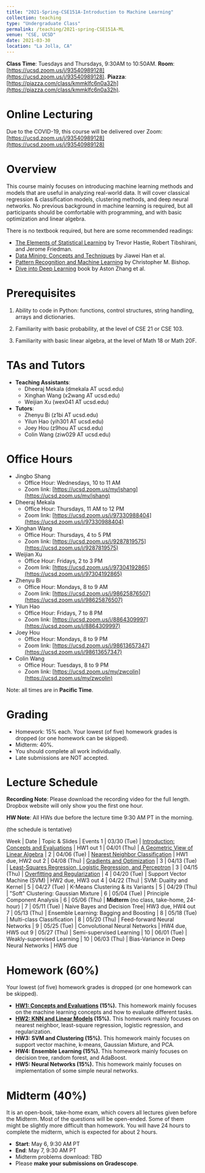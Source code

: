 ```yaml
---
title: "2021-Spring-CSE151A-Introduction to Machine Learning"
collection: teaching
type: "Undergraduate Class"
permalink: /teaching/2021-spring-CSE151A-ML
venue: "CSE, UCSD"
date: 2021-03-30
location: "La Jolla, CA"
---
```


**Class Time**: Tuesdays and Thursdays, 9:30AM to 10:50AM.  **Room**: [https://ucsd.zoom.us/j/93540989128](https://ucsd.zoom.us/j/93540989128).  **Piazza**: [https://piazza.com/class/kmmklfc6n0a32h](https://piazza.com/class/kmmklfc6n0a32h).


Online Lecturing
======

Due to the COVID-19, this course will be delivered over Zoom: [https://ucsd.zoom.us/j/93540989128](https://ucsd.zoom.us/j/93540989128)

Overview
======

This course mainly focuses on introducing machine learning methods and models that are useful in analyzing real-world data. It will cover classical regression & classification models, clustering methods, and deep neural networks. No previous background in machine learning is required, but all participants should be comfortable with programming, and with basic optimization and linear algebra. 

There is no textbook required, but here are some recommended readings:
- [The Elements of Statistical Learning](https://web.stanford.edu/~hastie/ElemStatLearn/printings/ESLII_print12.pdf) by Trevor Hastie, ‎Robert Tibshirani, and Jerome Friedman.
- [Data Mining: Concepts and Techniques](https://books.google.com/books/about/Data_Mining_Concepts_and_Techniques.html?id=pQws07tdpjoC&source=kp_book_description) by Jiawei Han et al.
- [Pattern Recognition and Machine Learning](https://books.google.com/books/about/Pattern_Recognition_and_Machine_Learning.html?id=HL4HrgEACAAJ&source=kp_book_description) by Christopher M. Bishop.
- [Dive into Deep Learning](https://d2l.ai/) book by Aston Zhang et al.

Prerequisites
======

1. Ability to code in Python: functions, control structures, string handling, arrays and dictionaries.

2. Familiarity with basic probability, at the level of CSE 21 or CSE 103.

3. Familiarity with basic linear algebra, at the level of Math 18 or Math 20F.

TAs and Tutors
======

- **Teaching Assistants**:
    - Dheeraj Mekala (dmekala AT ucsd.edu)
    - Xinghan Wang (x2wang AT ucsd.edu)
    - Weijian Xu (wex041 AT ucsd.edu)
- **Tutors**: 
    - Zhenyu Bi (z1bi AT ucsd.edu)
    - Yilun Hao (yih301 AT ucsd.edu)
    - Joey Hou (z9hou AT ucsd.edu)
    - Colin Wang (ziw029 AT ucsd.edu)



Office Hours
======

- Jingbo Shang
    - Office Hour: Wednesdays, 10 to 11 AM
    - Zoom link: [https://ucsd.zoom.us/my/jshang](https://ucsd.zoom.us/my/jshang)
- Dheeraj Mekala
    - Office Hour: Thursdays, 11 AM to 12 PM
    - Zoom link: [https://ucsd.zoom.us/j/97330988404](https://ucsd.zoom.us/j/97330988404)
- Xinghan Wang
    - Office Hour: Thursdays, 4 to 5 PM
    - Zoom link: [https://ucsd.zoom.us/j/9287819575](https://ucsd.zoom.us/j/9287819575)
- Weijian Xu
    - Office Hour: Fridays, 2 to 3 PM
    - Zoom link: [https://ucsd.zoom.us/j/97304192865](https://ucsd.zoom.us/j/97304192865)
- Zhenyu Bi
    - Office Hour: Mondays, 8 to 9 AM 
    - Zoom link: [https://ucsd.zoom.us/j/98625876507](https://ucsd.zoom.us/j/98625876507)
- Yilun Hao
    - Office Hour: Fridays, 7 to 8 PM
    - Zoom link: [https://ucsd.zoom.us/j/8864309997](https://ucsd.zoom.us/j/8864309997)
- Joey Hou
    - Office Hour: Mondays, 8 to 9 PM
    - Zoom link: [https://ucsd.zoom.us/j/98613657347](https://ucsd.zoom.us/j/98613657347)
- Colin Wang
    - Office Hour: Tuesdays, 8 to 9 PM
    - Zoom link: [https://ucsd.zoom.us/my/zwcolin](https://ucsd.zoom.us/my/zwcolin)



Note: all times are in **Pacific Time**.

Grading
======

- Homework: 15% each. Your lowest (of five) homework grades is dropped (or one homework can be skipped).
- Midterm: 40%.
- You should complete all work individually.
- Late submissions are NOT accepted.

Lecture Schedule
======

**Recording Note**: Please download the recording video for the full length. Dropbox website will only show you the first one hour.

**HW Note**: All HWs due before the lecture time 9:30 AM PT in the morning. 

(the schedule is tentative)

Week | Date        | Topic & Slides                                                  | Events
1    | 03/30 (Tue) | [Introduction: Concepts and Evaluations](https://www.dropbox.com/sh/tg0kiyiix064340/AADtaFczmet06gi6xEIQoO3za?dl=0) | HW1 out
1    | 04/01 (Thu) | [A Geometric View of Linear Algebra](https://www.dropbox.com/sh/xqiqdoukynkco8z/AAA1SEVY4qfAqbW5ed_4Ithya?dl=0) |
2    | 04/06 (Tue) | [Nearest Neighbor Classification](https://www.dropbox.com/sh/qz3vo8mlxdb2o3p/AABZkKifcLQrJiv3ikgZn1eoa?dl=0) | HW1 due, HW2 out
2    | 04/08 (Thu) | [Gradients and Optimization](https://www.dropbox.com/sh/d5qr1e45ew494a8/AAA-rFknv35rvLhN2FQBMvA_a?dl=0) |
3    | 04/13 (Tue) | [Least-Squares Regression, Logistic Regression, and Perceptron](https://www.dropbox.com/sh/nz2mhnv0z942hyn/AAAyOjczwoph-apJj7KK-FFAa?dl=0) |
3    | 04/15 (Thu) | [Overfitting and Regularization](https://www.dropbox.com/sh/xlha993ztbet4ih/AACUYZgTOqcMU7iKjly4F6NDa?dl=0) | 
4    | 04/20 (Tue) | Support Vector Machine (SVM) | HW2 due, HW3 out
4    | 04/22 (Thu) | SVM: Duality and Kernel |
5    | 04/27 (Tue) | K-Means Clustering & its Variants |
5    | 04/29 (Thu) | "Soft" Clustering: Gaussian Mixture |
6    | 05/04 (Tue) | Principle Component Analysis |
6    | 05/06 (Thu) | **Midterm** (no class, take-home, 24-hour) |
7    | 05/11 (Tue) | Naive Bayes and Decision Tree| HW3 due, HW4 out
7    | 05/13 (Thu) | Ensemble Learning: Bagging and Boosting |
8    | 05/18 (Tue) | Multi-class Classification |
8    | 05/20 (Thu) | Feed-forward Neural Networks |
9    | 05/25 (Tue) | Convolutional Neural Networks | HW4 due, HW5 out
9    | 05/27 (Thu) | Semi-supervised Learning | 
10   | 06/01 (Tue) | Weakly-supervised Learning |
10   | 06/03 (Thu) | Bias-Variance in Deep Neural Networks | HW5 due


Homework (60%)
======

Your lowest (of five) homework grades is dropped (or one homework can be skipped).

- **[HW1: Concepts and Evaluations](https://www.dropbox.com/s/f2zejjitnt22rmc/hw1-problems.zip?dl=1) (15%).** This homework mainly focuses on the machine learning concepts and how to evaluate different tasks.
- **[HW2: KNN and Linear Models](https://www.dropbox.com/s/avo0nzi8rsxa0rh/HW-2.zip?dl=1) (15%).** This homework mainly focuses on nearest neighbor, least-square regression, logistic regression, and regularization.
- **HW3: SVM and Clustering (15%).** This homework mainly focuses on support vector machine, k-means, Gaussian Mixture, and PCA.
- **HW4: Ensemble Learning (15%).** This homework mainly focuses on decision tree, random forest, and AdaBoost.
- **HW5: Neural Networks (15%).** This homework mainly focuses on implementation of some simple neural networks.

Midterm (40%)
======

It is an open-book, take-home exam, which covers all lectures given before the Midterm. Most of the questions will be open-ended. Some of them might be slightly more difficult than homework. You will have 24 hours to complete the midterm, which is expected for about 2 hours.

- **Start**: May 6, 9:30 AM PT
- **End**: May 7, 9:30 AM PT
- Midterm problems download: TBD
- Please **make your submissions on Gradescope**.

